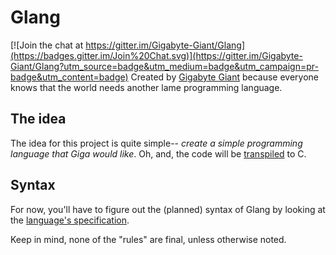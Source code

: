 # Glang

[![Join the chat at https://gitter.im/Gigabyte-Giant/Glang](https://badges.gitter.im/Join%20Chat.svg)](https://gitter.im/Gigabyte-Giant/Glang?utm_source=badge&utm_medium=badge&utm_campaign=pr-badge&utm_content=badge)
Created by [Gigabyte Giant](https://github.com/Gigabyte-Giant) because everyone knows that the world needs another lame programming language.

## The idea
The idea for this project is quite simple-- *create a simple programming language that Giga would like*.
Oh, and, the code will be [transpiled](https://en.wikipedia.org/wiki/Source-to-source_compiler) to C.

## Syntax
For now, you'll have to figure out the (planned) syntax of Glang by looking at the [language's specification](https://github.com/Gigabyte-Giant/Glang/blob/master/languageSpec.txt).

Keep in mind, none of the "rules" are final, unless otherwise noted.